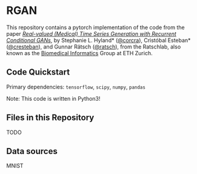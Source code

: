 # RGAN

This repository contains a pytorch implementation of the code from the paper
_[Real-valued (Medical) Time Series Generation with Recurrent Conditional GANs](https://arxiv.org/abs/1706.02633)_, 
by Stephanie L. Hyland* ([@corcra](https://github.com/corcra)), Cristóbal Esteban* 
([@cresteban](https://github.com/cresteban)), and Gunnar Rätsch ([@ratsch](https://github.com/ratsch)), 
from the Ratschlab, also known as the [Biomedical Informatics](http://bmi.inf.ethz.ch/) Group at ETH Zurich.

## Code Quickstart

Primary dependencies: `tensorflow`, `scipy`, `numpy`, `pandas`

Note: This code is written in Python3!

## Files in this Repository

TODO

## Data sources

MNIST
